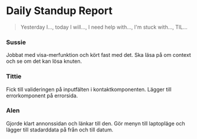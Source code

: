 # Daily Standup Report


> Yesterday I…, today I will…, I need help with…, I'm stuck with…, TIL…


 

### Sussie
Jobbat med visa-merfunktion och kört fast med det. Ska läsa på om context och se om det kan lösa knuten.
 

 

### Tittie
Fick till valideringen på inputfälten i kontaktkomponenten. Lägger till errorkomponent på errorsida.
 

 

### Alen
Gjorde klart annonssidan och länkar till den. Gör menyn till laptopläge och lägger till stadarddata på från och till datum.